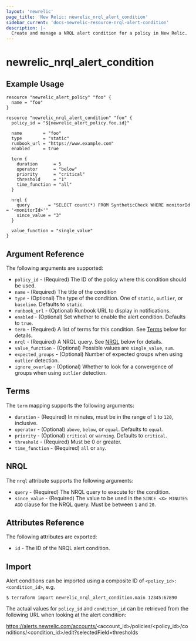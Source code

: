```yaml
---
layout: 'newrelic'
page_title: 'New Relic: newrelic_nrql_alert_condition'
sidebar_current: 'docs-newrelic-resource-nrql-alert-condition'
description: |-
  Create and manage a NRQL alert condition for a policy in New Relic.
---
```


# newrelic_nrql_alert_condition

## Example Usage

```hcl
resource "newrelic_alert_policy" "foo" {
  name = "foo"
}

resource "newrelic_nrql_alert_condition" "foo" {
  policy_id = "${newrelic_alert_policy.foo.id}"

  name        = "foo"
  type        = "static"
  runbook_url = "https://www.example.com"
  enabled     = true

  term {
    duration      = 5
    operator      = "below"
    priority      = "critical"
    threshold     = "1"
    time_function = "all"
  }

  nrql {
    query       = "SELECT count(*) FROM SyntheticCheck WHERE monitorId = '<monitorId>'"
    since_value = "3"
  }

  value_function = "single_value"
}
```

## Argument Reference

The following arguments are supported:

- `policy_id` - (Required) The ID of the policy where this condition should be used.
- `name` - (Required) The title of the condition
- `type` - (Optional) The type of the condition. One of `static`, `outlier`, or `baseline`. Defaults to `static`.
- `runbook_url` - (Optional) Runbook URL to display in notifications.
- `enabled` - (Optional) Set whether to enable the alert condition. Defaults to `true`.
- `term` - (Required) A list of terms for this condition. See [Terms](#terms) below for details.
- `nrql` - (Required) A NRQL query. See [NRQL](#nrql) below for details.
- `value_function` - (Optional) Possible values are `single_value`, `sum`.
- `expected_groups` - (Optional) Number of expected groups when using `outlier` detection.
- `ignore_overlap` - (Optional) Whether to look for a convergence of groups when using `outlier` detection.

## Terms

The `term` mapping supports the following arguments:

- `duration` - (Required) In minutes, must be in the range of `1` to `120`, inclusive.
- `operator` - (Optional) `above`, `below`, or `equal`. Defaults to `equal`.
- `priority` - (Optional) `critical` or `warning`. Defaults to `critical`.
- `threshold` - (Required) Must be 0 or greater.
- `time_function` - (Required) `all` or `any`.

## NRQL

The `nrql` attribute supports the following arguments:

- `query` - (Required) The NRQL query to execute for the condition.
- `since_value` - (Required) The value to be used in the `SINCE <X> MINUTES AGO` clause for the NRQL query. Must be between `1` and `20`.

## Attributes Reference

The following attributes are exported:

- `id` - The ID of the NRQL alert condition.

## Import

Alert conditions can be imported using a composite ID of `<policy_id>:<condition_id>`, e.g.

```
$ terraform import newrelic_nrql_alert_condition.main 12345:67890
```

The actual values for `policy_id` and `condition_id` can be retrieved from the following URL when looking at the alert condition:

https://alerts.newrelic.com/accounts/<account_id>/policies/<policy_id>/conditions/<condition_id>/edit?selectedField=thresholds
